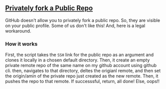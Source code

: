 ## [Privately fork a Public Repo](privately_fork_a_public_repo.sh)
GitHub doesn't allow you to privately fork a public repo. So, they are visible on your public profile. Some of us don't like this! And, here is a legal workaround.

### How it works
First, the script takes the `SSH` link for the public repo as an argument and clones it locally in a chosen default directory. Then, it create an empty private remote repo of the same name on my github account using github cli. then, navigates to that directory, deltes the origianl remote, and then set the origin/amin of the private repo just created as the new remote. Then, it pushes the repo to that remote. If successsful, return, all done! Else, oops!!
